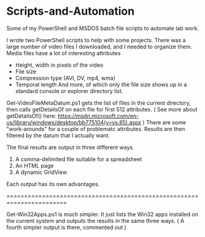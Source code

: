 # Scripts-and-Automation
Some of my PowerShell and MSDOS batch file scripts to automate lab work.

I wrote two PowerShell scripts to help with some projects.
There was a large number of video files I downloaded, and I needed to organize them.
Media files have a lot of interesting attributes
- Height, width in pixels of the video
- File size
- Compression type (AVI, DV, mp4, wma)
- Temporal length
And more, of which only the file size shows up in a standard console or explorer directory
list.

Get-VideoFileMetaDatum.ps1 gets the list of files in the current directory, then
calls getDetailsOf on each file for first 512 attributes.
( See more about getDetailsOf() here: 
https://msdn.microsoft.com/en-us/library/windows/desktop/bb775104(v=vs.85).aspx )
There are some "work-arounds" for a couple of problematc attributes.
Results are then filtered by the datum that I actually want.

The final results are output in three different ways.
1) A comma-delimited file suitable for a spreadsheet
2) An HTML page
3) A dynamic GridView

Each output has its own advantages. 

=======================================================================

Get-Win32Apps.ps1 is much simpler. 
It just lists the Win32 apps installed on the current system and outputs the results
in the same three ways.
( A fourth simpler output is there, commented out )

